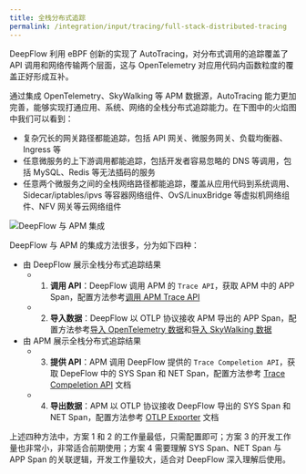 ```yaml
---
title: 全栈分布式追踪
permalink: /integration/input/tracing/full-stack-distributed-tracing
---
```


DeepFlow 利用 eBPF 创新的实现了 AutoTracing，对分布式调用的追踪覆盖了 API 调用和网络传输两个层面，这与 OpenTelemetry 对应用代码内函数粒度的覆盖正好形成互补。

通过集成 OpenTelemetry、SkyWalking 等 APM 数据源，AutoTracing 能力更加完善，能够实现打通应用、系统、网络的全栈分布式追踪能力。在下图中的火焰图中我们可以看到：
- 复杂冗长的网关路径都能追踪，包括 API 网关、微服务网关、负载均衡器、Ingress 等
- 任意微服务的上下游调用都能追踪，包括开发者容易忽略的 DNS 等调用，包括 MySQL、Redis 等无法插码的服务
- 任意两个微服务之间的全栈网络路径都能追踪，覆盖从应用代码到系统调用、Sidecar/iptables/ipvs 等容器网络组件、OvS/LinuxBridge 等虚拟机网络组件、NFV 网关等云网络组件

![DeepFlow 与 APM 集成](https://yunshan-guangzhou.oss-cn-beijing.aliyuncs.com/pub/pic/20231002651a886330ed3.png)

DeepFlow 与 APM 的集成方法很多，分为如下四种：
- 由 DeepFlow 展示全栈分布式追踪结果
  - 1. **调用 API**：DeepFlow 调用 APM 的 `Trace API`，获取 APM 中的 APP Span，配置方法参考[调用 APM Trace API](./apm-trace-api/)
  - 2. **导入数据**：DeepFlow 以 OTLP 协议接收 APM 导出的 APP Span，配置方法参考[导入 OpenTelemetry 数据](./opentelemetry/)和[导入 SkyWalking 数据](./skywalking/)
- 由 APM 展示全栈分布式追踪结果
  - 3. **提供 API**：APM 调用 DeepFlow 提供的 `Trace Compeletion API`，获取 DepeFlow 中的 SYS Span 和 NET Span，配置方法参考 [Trace Compeletion API](../../output/query/trace-compeletion/) 文档
  - 4. **导出数据**：APM 以 OTLP 协议接收 DeepFlow 导出的 SYS Span 和 NET Span，配置方法参考 [OTLP Exporter](../../output/export/opentelemetry-exporter/) 文档

上述四种方法中，方案 1 和 2 的工作量最低，只需配置即可；方案 3 的开发工作量也非常小，非常适合前期使用；方案 4 需要理解 SYS Span、NET Span 与 APP Span 的关联逻辑，开发工作量较大，适合对 DeepFlow 深入理解后使用。
